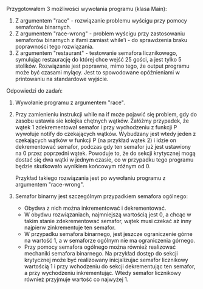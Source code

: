 Przygotowałem 3 możliwości wywołania programu (klasa Main):
1) Z argumentem "race" - rozwiązanie problemu wyścigu przy pomocy semaforów binarnych.
2) Z argumentem "race-wrong" - problem wyścigu przy zastosowaniu semaforów binarnych z ifami zamiast while'i - do sprawdzenia braku poprawności tego rozwiązania.
3) Z argumentem "restaurant" - testowanie semafora licznikowego, symulując restaurację do której chce wejść 25 gości, a jest tylko 5 stolików.
    Rozwiązanie jest poprawne, mimo tego, że output programu może być czasami mylący. 
    Jest to spowodowane opóźnieniami w printowaniu na standardowe wyjście.

Odpowiedzi do zadań:
1) Wywołanie programu z argumentem "race".

2) Przy zamienieniu instrukcji while na if może pojawić się problem, gdy do zasobu ustawia sie kolejka chętnych wątków. 
    Załóżmy przypadek, że wątek 1 zdekrementował semafor i przy wychodzeniu z funkcji P wywołuje notify do czekających wątków. 
    Wybudzany jest wtedy jeden z czekających wątków w funkcji P (na przykład wątek 2) i idzie on dekrementować semafor, 
    podczas gdy ten semafor już jest ustawiony na 0 przez poprzedni wątek. 
    Powoduje to, że do sekcji krytycznej mogą dostać się dwa wątki w jednym czasie, 
    co w przypadku tego programu będzie skutkowało wynikiem końcowym różnym od 0. 
    
    Przykład takiego rozwiązania jest po wywołaniu programu z argumentem "race-wrong".
    
3) Semafor binarny jest szczególnym przypadkiem semafora ogólnego:
    - Obydwa z nich można inkrementować i dekrementować.
    - W obydwu rozwiązaniach, najmniejszą wartością jest 0, a chcąc w takim stanie zdekrementować semafor, 
        wątek musi czekać aż inny najpierw zinkrementuje ten semafor.
    - W przypadku semafora binarnego, jest jeszcze ograniczenie górne na wartość 1, 
        a w semaforze ogólnym nie ma ograniczenia górnego.
    - Przy pomocy semafora ogólnego można również realizować mechaniki semafora binarnego. 
        Na przykład dostęp do sekcji krytycznej może być realizowany inicjalizujac semafor licznikowy wartością 1 
        i przy wchodzeniu do sekcji dekrementując ten semafor, a przy wychodzeniu inkrementując. 
        Wtedy semafor licznikowy również przyjmuje wartość co najwyżej 1.
